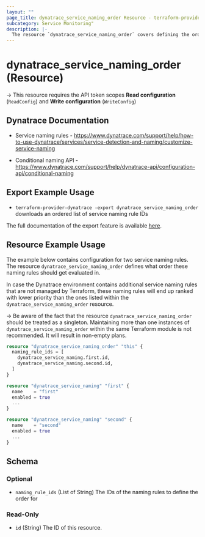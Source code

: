 ```yaml
---
layout: ""
page_title: dynatrace_service_naming_order Resource - terraform-provider-dynatrace"
subcategory: Service Monitoring"
description: |-
  The resource `dynatrace_service_naming_order` covers defining the order of rules defined for service naming
---
```


# dynatrace_service_naming_order (Resource)

-> This resource requires the API token scopes **Read configuration** (`ReadConfig`) and **Write configuration** (`WriteConfig`)

## Dynatrace Documentation

- Service naming rules - https://www.dynatrace.com/support/help/how-to-use-dynatrace/services/service-detection-and-naming/customize-service-naming

- Conditional naming API - https://www.dynatrace.com/support/help/dynatrace-api/configuration-api/conditional-naming

## Export Example Usage

- `terraform-provider-dynatrace -export dynatrace_service_naming_order` downloads an ordered list of service naming rule IDs

The full documentation of the export feature is available [here](https://dt-url.net/h203qmc).

## Resource Example Usage

The example below contains configuration for two service naming rules.
The resource `dynatrace_service_naming_order` defines what order these naming rules should get evaluated in.

In case the Dynatrace environment contains additional service naming rules that are not managed by Terraform, these
naming rules will end up ranked with lower priority than the ones listed within the `dynatrace_service_naming_order` resource.

-> Be aware of the fact that the resource `dynatrace_service_naming_order` should be treated as a singleton. Maintaining more than one instances of `dynatrace_service_naming_order` within the same Terraform module is not recommended. It will result in non-empty plans.

```terraform
resource "dynatrace_service_naming_order" "this" {
  naming_rule_ids = [
    dynatrace_service_naming.first.id,
    dynatrace_service_naming.second.id,
  ]  
}

resource "dynatrace_service_naming" "first" {
  name    = "first"
  enabled = true
  ...
}

resource "dynatrace_service_naming" "second" {
  name    = "second"
  enabled = true
  ...
}
```

<!-- schema generated by tfplugindocs -->
## Schema

### Optional

- `naming_rule_ids` (List of String) The IDs of the naming rules to define the order for

### Read-Only

- `id` (String) The ID of this resource.
 